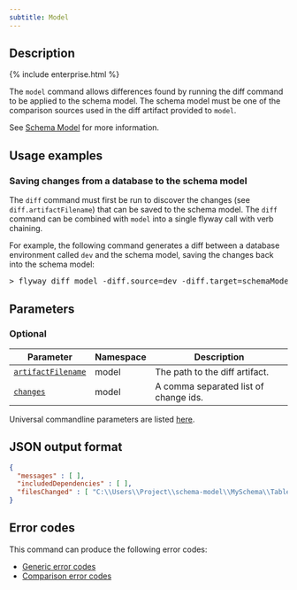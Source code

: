 ```yaml
---
subtitle: Model
---
```


## Description

{% include enterprise.html %}

The `model` command allows differences found by running the diff command to be applied to the schema model.
The schema model must be one of the comparison sources used in the diff artifact provided to `model`.

See [Schema Model](https://documentation.red-gate.com/display/FD/Schema+Model) for more information.

## Usage examples

### Saving changes from a database to the schema model

The `diff` command must first be run to discover the changes (see `diff.artifactFilename`) that can be saved to the schema model. The `diff` command can be combined with `model` into a single flyway call with verb chaining.

For example, the following command generates a diff between a database environment called `dev` and the schema model, saving the changes back into the schema model:

<pre class="console">&gt; flyway diff model -diff.source=dev -diff.target=schemaModel</pre>

## Parameters

### Optional

| Parameter                                                                                                                       | Namespace | Description                           |
|---------------------------------------------------------------------------------------------------------------------------------|-----------|---------------------------------------|
| [`artifactFilename`](<Configuration/Flyway Namespace/Flyway Model Namespace/Flyway Model Artifact Filename Setting>) | model     | The path to the diff artifact.        |
| [`changes`](<Configuration/Flyway Namespace/Flyway Model Namespace/Flyway Model Changes Setting>)                    | model     | A comma separated list of change ids. |

Universal commandline parameters are listed [here](<Command-line Parameters>).

## JSON output format

```json
{
  "messages" : [ ],
  "includedDependencies" : [ ],
  "filesChanged" : [ "C:\\Users\\Project\\schema-model\\MySchema\\Tables\\country.rgm" ]
}
```


## Error codes

This command can produce the following error codes:
- [Generic error codes](<Exit codes and error codes/General error codes>)
- [Comparison error codes](<Exit codes and error codes/Comparison error codes>)